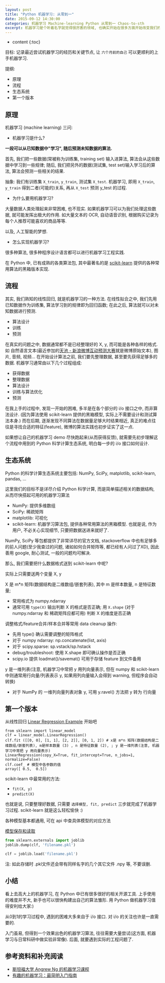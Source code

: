 ```yaml
---
layout: post
title: "Python 机器学习: 从零到一"
date: 2015-09-12 14:30:00
categories: 机器学习 Machine-learning Python 从零到一 Chaos-to-sth
excerpt: 机器学习是个听着名字就觉得很厉害的领域, 也确实开始在很多方面开始改变我们的生活. 那么, 除了"不明觉厉"之外, 我可以学习如何进行机器学习吗? 这篇文章就记录了我从零到一学习机器学习的一些经历.
---
```


* content
{:toc}

目标: 记录最近尝试机器学习的经历和关键节点, 让 `六个月前的自己` 可以更顺利的上手机器学习.

提纲:

- 原理
- 流程
- 生态系统
- 第一个版本

## 原理

机器学习 (machine learning) 三问:

- 机器学习是什么? 

**一段可以从已知数据中"学习", 随后预测未知数据的算法.**

首先, 我们把一些数据(常被称为训练集, training set) 输入进算法, 算法会从这些数据中学习到一些规律; 随后, 我们把另外的数据(测试集, test set)输入学习后的算法, 算法会预测一些相关的结果.

抽象: 我们有训练集 `X_train`, `y_train`, 测试集 `X_test`. 机器学习, 即用 `X_train`, `y_train` 得到二者(可能的)关系, 再从 `X_test` 预测 y_test 的过程.

- 为什么要用机器学习? 

大量数据人类处理起来非常困难, 也不现实. 如果机器学习可以为我们处理这些数据, 就可能发挥出极大的作用. 如大量文本的 OCR, 自动语音识别, 根据购买记录为每个人推荐可能喜欢的商品等等.

以及, 人工智能的梦想.

- 怎么实现机器学习? 

很多种算法, 很多种程序设计语言都可以进行机器学习工程实践. 

在 Python 中, 已有成熟的各类算法包, 其中最著名的是 [scikit-learn](http://scikit-learn.org/stable/index.html) 提供的各种常用算法的黑箱版本实现.

## 流程

其实, 我们熟知的线性回归, 就是机器学习的一种方法. 在线性拟合之中, 我们先用已知数据作为训练集, 算法学习到的规律即为回归函数; 在此之后, 算法就可以对未知数据进行预测.

- 算法设计
- 训练
- 预测

在真实的问题之中, 数据通常都不是已经整理好的 X, y, 而可能是各种各样的格式. 如 自然语言文本(最近参加的[天池 - 新浪微博互动预测大赛](http://tianchi.aliyun.com/competition/introduction.htm?spm=5176.100066.333.11.TaumTb&raceId=5)就是微博原始文本), 图片, 音频, 视频... 在开始设计算法之前, 我们要先整理数据, 甚至要先获得足够多的数据. 机器学习通常由以下几个过程组成:

- 获得数据
- 整理数据
- 算法设计
- 训练与算法优化
- 预测

在我上手的过程中, 发现一开始的困难, 多半是在各个部分的 i/o 接口之中, 而非算法设计. (因为算法使用 scikit-learn 提供的黑箱模型, 实际上不需要设计和测试算法本身.) 而在后期, 逐渐发现不同算法在数据量足够大时结果相近, 真正的难点往往是寻找合适的特征(feature), 微博的算法实践也初步证实了这一点.

如果想让自己的机器学习 demo 尽快跑起来(从而获得反馈), 就需要先初步理解这个流程中用到的 Python 科学计算生态系统, 明白每一步的 i/o 接口如何设计.

## 生态系统

Python 的科学计算生态系统主要包括: NumPy, SciPy, matplotlib, scikit-learn, pandas, ...

这里我们的目标不是详尽介绍 Python 科学计算, 而是简单描述相关的数据结构, 从而尽快搭起可用的机器学习算法

- NumPy: 提供多维数组
- SciPy: 稀疏矩阵
- matplotlib: 可视化
- scikit-learn: 机器学习算法包, 提供各种常用算法的黑箱模型. 也就是说, 作为用户, 不必关心实现细节, 只要把数据送进来就好了.

NumPy, SciPy 等包都提供了非常详尽的官方文档, stackoverflow 中也有足够多的前人问题(至少我查过的问题, 诸如如何合并矩阵等, 都已经有人问过了XD), 因此善用 google, 耐心测试, 一般的问题均可解决.

那么, 我们需要把什么数据格式送到 scikit-learn 中呢?

实际上只需要送两个变量 X, y 

X 是 m*n 矩阵(数据结构是二维数组/嵌套列表), 其中 m 是样本数量, n 是特征数量; 

- 常用格式为 numpy.ndarray
- 通常可用 `type(X)` 输出判断 X 的格式是否正确; 用 `X.shape` (对于 numpy.ndarray 和 稀疏矩阵应都可用) 判断 X 的维度是否正确

调整格式/feature合并/样本合并等常用 data cleanup 操作:

- 先用 type() 确认需要调整的矩阵格式
- 对于 numpy ndarray: np.concatenate(list, axis)
- 对于 scipy.sparse: sp.vstack/sp.hstack
- debug/troubleshoot: 使用 X.shape 即可确认操作是否正确
- scipy.io 提供 loadmat()/savemat() 可用于存储 feature 到文件备用

y 是一维列表(注意, 机器学习中常把 y 用列向量表示, 但在 numpy 和 scikit-learn 中则通常用行向量/列表表示 y, 如果用列向量输入会得到 warning, 但程序会自动转换)

- 对于 NumPy 的 一维列向量列表对象 y, 可用 y.ravel() 方法把 y 转为 行向量


## 第一个版本

从线性回归 [Linear Regression Example](http://scikit-learn.org/stable/auto_examples/linear_model/plot_ols.html#example-linear-model-plot-ols-py) 开始吧

```
from sklearn import linear_model
clf = linear_model.LinearRegression()
clf.fit ([[0, 0], [1, 1], [2, 2]], [0, 1, 2]) # x是 m*n 矩阵(数据结构是二维数组/嵌套列表), m是样本数量 (3) , n 是特征数量 (2), ; y 是一维列表(注意, 机器学习中常把 y 用向量表示)
LinearRegression(copy_X=True, fit_intercept=True, n_jobs=1, normalize=False)
clf.coef_ # 模型中各参数的值
array([ 0.5,  0.5])
```

scikit-learn 中最常用的方法:

- `fit(X, y)`
- `predict(X)`

也就是说, 只要整理好数据, 只需要 `选择模型, fit, predict` 三步就完成了机器学习过程. scikit-learn 就是这么轻松愉快 :)

各种模型基本都通用, 可在 api 中查具体模型的对应方法

[模型保存和读取](http://scikit-learn.org/stable/tutorial/basic/tutorial.html#model-persistence)


```python
from sklearn.externals import joblib
joblib.dump(clf, 'filename.pkl') 

clf = joblib.load('filename.pkl') 
```

注: 如此存储时 .pkl文件还会带有同样名字的几个其它文件 .npy 等, 不要误删.


## 小结

看上去高大上的机器学习, 在 Python 中已有很多很好的相关开源工具. 上手使用的难度并不大, 新手也可以很快构建出自己的算法雏形. 用 Python 做机器学习值得安利给大家:)

从0到1的学习过程中, 遇到的困难大多来自于 i/o 接口. 对 i/o 的关注也许是一直需要的.

入门虽易, 但得到一个效果出色的机器学习算法, 往往需要大量尝试(这方面, 机器学习与日常科研中做实验非常像). 后面, 就要遇到实际的工程问题了.


## 参考资料和补充阅读

- [斯坦福大学 Angrew Ng 的机器学习课程](https://www.coursera.org/learn/machine-learning)
- [有趣的机器学习：最简明入门指南](http://blog.jobbole.com/67616/) 

